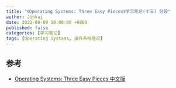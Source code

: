 ```yaml
---
title: "《Operating Systems: Three Easy Pieces》学习笔记(十三) 分段"
author: Jinkai
date: 2022-06-09 10:00:00 +0800
published: false
categories: [学习笔记]
tags: [Operating Systems, 操作系统导论]
---
```




## 参考

- [Operating Systems: Three Easy Pieces 中文版](https://pages.cs.wisc.edu/~remzi/OSTEP/Chinese/17.pdf)
